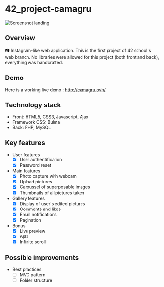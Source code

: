 # 42_project-camagru
![Screenshot landing](https://i.imgur.com/5aGB0mF.png)

## Overview
📷 Instagram-like web application. This is the first project of 42 school's web branch. No libraries were allowed for this project (both front and back), everything was handcrafted.

## Demo
Here is a working live demo : http://camagru.ovh/

## Technology stack

+ Front: HTML5, CSS3, Javascript, Ajax
+ Framework CSS: Bulma
+ Back: PHP, MySQL

## Key features

+ User features
  - [x] User authentification
  - [x] Password reset
+ Main features
  - [x] Photo capture with webcam
  - [x] Upload pictures 
  - [x] Caroussel of superposable images
  - [x] Thumbnails of all pictures taken 
+ Gallery features
  - [x] Display of user's edited pictures
  - [x] Comments and likes
  - [x] Email notifications
  - [x] Pagination
+ Bonus
  - [x] Live preview
  - [x] Ajax
  - [x] Infinite scroll

## Possible improvements
+ Best practices
  - [ ] MVC pattern
  - [ ] Folder structure
